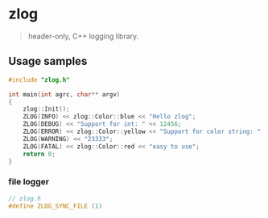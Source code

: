 # zlog

> header-only, C++ logging library.

## Usage samples

```cpp
#include "zlog.h"

int main(int agrc, char** argv)
{
    zlog::Init();
    ZLOG(INFO) << zlog::Color::blue << "Hello zlog";
    ZLOG(DEBUG) << "Support for int: " << 12456;
    ZLOG(ERROR) << zlog::Color::yellow << "Support for color string: " << "give your some color";
    ZLOG(WARNING) << "23333";
    ZLOG(FATAL) << zlog::Color::red << "easy to use";
    return 0;
}
```

### file logger

```cpp
// zlog.h
#define ZLOG_SYNC_FILE (1)
```
